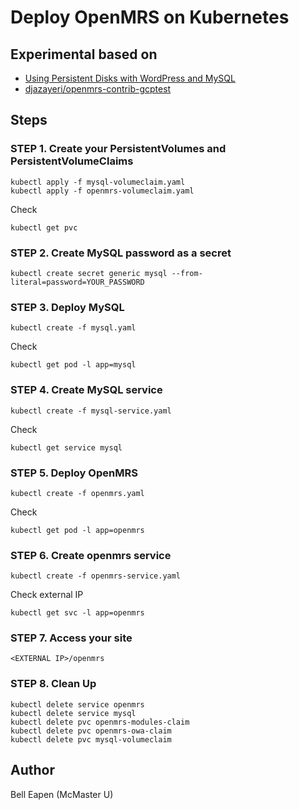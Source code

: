 # Deploy OpenMRS on Kubernetes

## Experimental based on

* [Using Persistent Disks with WordPress and MySQL](https://cloud.google.com/kubernetes-engine/docs/tutorials/persistent-disk)
* [djazayeri/openmrs-contrib-gcptest](https://github.com/djazayeri/openmrs-contrib-gcptest)

## Steps

### STEP 1. Create your PersistentVolumes and PersistentVolumeClaims

```
kubectl apply -f mysql-volumeclaim.yaml
kubectl apply -f openmrs-volumeclaim.yaml
```

Check

```
kubectl get pvc

```


### STEP 2. Create MySQL password as a secret

```
kubectl create secret generic mysql --from-literal=password=YOUR_PASSWORD

```

### STEP 3. Deploy MySQL 

```
kubectl create -f mysql.yaml
```


Check

```
kubectl get pod -l app=mysql

```

### STEP 4. Create MySQL service

```
kubectl create -f mysql-service.yaml
```


Check

```
kubectl get service mysql

```


### STEP 5. Deploy OpenMRS

```
kubectl create -f openmrs.yaml
```


Check

```
kubectl get pod -l app=openmrs
```


### STEP 6. Create openmrs service

```
kubectl create -f openmrs-service.yaml
```


Check external IP

```
kubectl get svc -l app=openmrs
```


### STEP 7. Access your site

```
<EXTERNAL IP>/openmrs
```

### STEP 8. Clean Up

```
kubectl delete service openmrs
kubectl delete service mysql
kubectl delete pvc openmrs-modules-claim
kubectl delete pvc openmrs-owa-claim
kubectl delete pvc mysql-volumeclaim
```

## Author

Bell Eapen (McMaster U)
